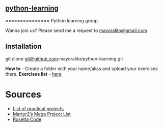 ## [python-learning](https://github.com/mayoralito/python-learning)

===============
Python learning group.

Wanna join us? Please send me a request to mayoralito@gmail.com

Installation
-------------
git clone git@github.com:mayoralito/python-learning.git


**How to** - Create a folder with your name/alias and upload your exercises there.
**Exercises list** - [here](https://github.com/mayoralito/python-learning/exercises)


Sources
=======

* [List of practical projects](https://github.com/karan/Projects)
* [Martyr2’s Mega Project List](http://www.dreamincode.net/forums/topic/78802-martyr2s-mega-project-ideas-list/)
* [Rosetta Code](http://rosettacode.org/)
